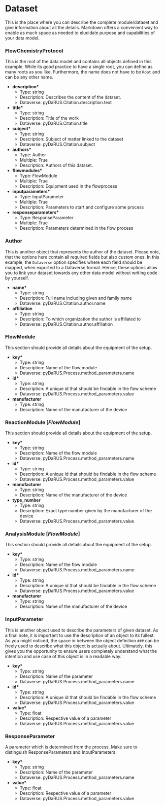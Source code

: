# Dataset

This is the place where you can describe the complete module/dataset and give information about all the details. Markdown offers a convenient way to enable as much space as needed to elucidate purpose and capabilities of your data model.

### FlowChemistryProtocol

This is the root of the data model and contains all objects defined in this example. While its good practice to have a single root, you can define as many roots as you like. Furthermore, the name does not have to be ```Root``` and can be any other name.

- __description*__
  - Type: string
  - Description: Describes the content of the dataset.
  - Dataverse: pyDaRUS.Citation.description.text
- __title*__
  - Type: string
  - Description: Title of the work
  - Dataverse: pyDaRUS.Citation.title
- __subject*__
  - Type: string
  - Description: Subject of matter linked to the dataset
  - Dataverse: pyDaRUS.Citation.subject
- __authors*__
  - Type: Author
  - Multiple: True
  - Description: Authors of this dataset.
- __flowmodules*__
  - Type: FlowModule
  - Multiple: True
  - Description: Equipment used in the flowprocess
- __inputparameters*__
  - Type: InputParameter
  - Multiple: True
  - Description: Parameters to start and configure some process
- __responseparameters*__
  - Type: ResponseParameter 
  - Multiple: True
  - Description: Parameters determined in the flow process

### Author

This is another object that represents the author of the dataset. Please note, that the options here contain all required fields but also custom ones. In this example, the ```Dataverse``` option specifies where each field should be mapped, when exported to a Dataverse format. Hence, these options allow you to link your dataset towards any other data model without writing code by yourself.

- __name*__
  - Type: string
  - Description: Full name including given and family name
  - Dataverse: pyDaRUS.Citation.author.name
- __affiliation__
  - Type: string
  - Description: To which organization the author is affiliated to
  - Dataverse: pyDaRUS.Citation.author.affiliation
  
### FlowModule

This section should provide all details about the equipment of the setup.

- __key*__
  - Type: string
  - Description: Name of the flow module
  - Dataverse: pyDaRUS.Process.method_parameters.name
- __id*__
  - Type: string
  - Description: A unique id that should be findable in the flow scheme
  - Dataverse: pyDaRUS.Process.method_parameters.value
- __manufacturer__
  - Type: string
  - Description: Name of the manufacturer of the device


### ReactionModule [_FlowModule_]

This section should provide all details about the equipment of the setup.

- __key*__
  - Type: string
  - Description: Name of the flow module
  - Dataverse: pyDaRUS.Process.method_parameters.name
- __id*__
  - Type: string
  - Description: A unique id that should be findable in the flow scheme
  - Dataverse: pyDaRUS.Process.method_parameters.value
- __manufacturer__
  - Type: string
  - Description: Name of the manufacturer of the device
- __type_number__
  - Type: string
  - Description: Exact type number given by the manufacturer of the device
  - Dataverse: pyDaRUS.Process.method_parameters.value


### AnalysisModule [_FlowModule_]

This section should provide all details about the equipment of the setup.

- __key*__
  - Type: string
  - Description: Name of the flow module
  - Dataverse: pyDaRUS.Process.method_parameters.name
- __id*__
  - Type: string
  - Description: A unique id that should be findable in the flow scheme
  - Dataverse: pyDaRUS.Process.method_parameters.value
- __manufacturer__
  - Type: string
  - Description: Name of the manufacturer of the device

### InputParameter

This is another object used to describe the parameters of given dataset. As a final note, it is important to use the description of an object to its fullest. As you might noticed, the space in between the object definition ```###``` can be freely used to describe what this object is actually about. Ultimately, this gives you the opportunity to ensure users completely understand what the intention and use case of this object is in a readable way.

- __key*__
  - Type: string
  - Description: Name of the parameter
  - Dataverse: pyDaRUS.Process.method_parameters.name
- __id*__
  - Type: string
  - Description: A unique id that should be findable in the flow scheme
  - Dataverse: pyDaRUS.Process.method_parameters.value
- __value*__
  - Type: float
  - Description: Respective value of a parameter
  - Dataverse: pyDaRUS.Process.method_parameters.value


### ResponseParameter

A parameter which is determined from the process. Make sure to distinguish ResponseParameters and InputParameters.

- __key*__
  - Type: string
  - Description: Name of the parameter
  - Dataverse: pyDaRUS.Process.method_parameters.name
- __value*__
  - Type: float
  - Description: Respective value of a parameter
  - Dataverse: pyDaRUS.Process.method_parameters.value
